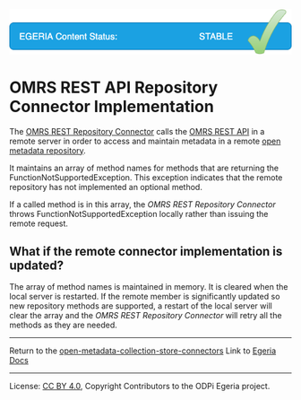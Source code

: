 <!-- Copyright Contributors to the ODPi Egeria project. -->

![Released](../../../../../../images/egeria-content-status-released.png#pagewidth)

# OMRS REST API Repository Connector Implementation

The [OMRS REST Repository Connector](../../../../../repository-services/docs/component-descriptions/rest-repository-connector.md) calls the 
[OMRS REST API](../../../../../repository-services/docs/component-descriptions/omrs-rest-services.md) in a remote server
in order to access and maintain metadata in a remote [open metadata repository](../../../../../repository-services/docs/open-metadata-repository.md).

It maintains an array of method names for methods that are returning the FunctionNotSupportedException.
This exception indicates that the remote repository has not implemented an optional method.

If a called method is in this array, the *OMRS REST Repository Connector* throws FunctionNotSupportedException
locally rather than issuing the remote request.

## What if the remote connector implementation is updated?

The array of method names is maintained in memory.  It is cleared when the local server is restarted.
If the remote member is significantly updated so new repository methods are supported, a restart of the local server
will clear the array and the *OMRS REST Repository Connector* will retry all the methods as they are needed.

----
Return to the [open-metadata-collection-store-connectors](..)
Link to [Egeria Docs](https://egeria-project.org/connectors/#cohort-member-client-connectors)


----
License: [CC BY 4.0](https://creativecommons.org/licenses/by/4.0/),
Copyright Contributors to the ODPi Egeria project.